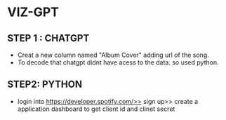 # VIZ-GPT
## STEP 1 : CHATGPT
- Creat a new column named "Album Cover" adding url of the song.
- To decode that chatgpt didnt have acess to the data. so used python.
## STEP2: PYTHON
- login into https://developer.spotify.com/>> sign up>> create a application dashboard to get client id and clinet secret 

